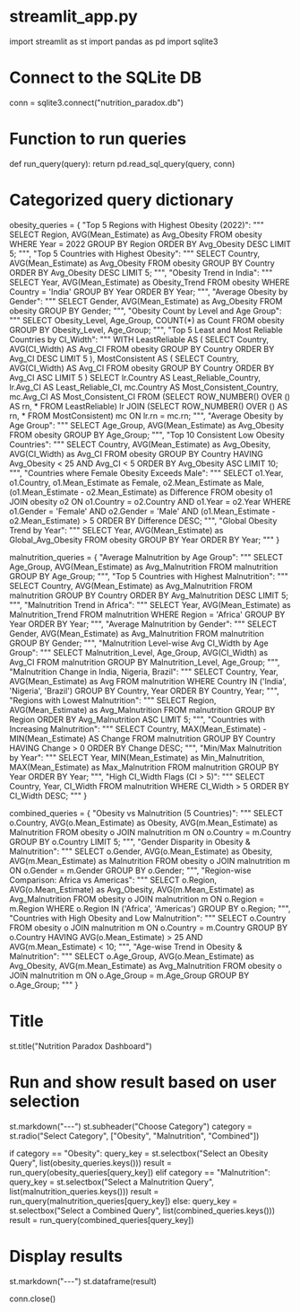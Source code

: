 # streamlit_app.py

import streamlit as st
import pandas as pd
import sqlite3

# Connect to the SQLite DB
conn = sqlite3.connect("nutrition_paradox.db")

# Function to run queries
def run_query(query):
    return pd.read_sql_query(query, conn)

# Categorized query dictionary
obesity_queries = {
    "Top 5 Regions with Highest Obesity (2022)": """
        SELECT Region, AVG(Mean_Estimate) as Avg_Obesity
        FROM obesity
        WHERE Year = 2022
        GROUP BY Region
        ORDER BY Avg_Obesity DESC
        LIMIT 5;
    """,
    "Top 5 Countries with Highest Obesity": """
        SELECT Country, AVG(Mean_Estimate) as Avg_Obesity
        FROM obesity
        GROUP BY Country
        ORDER BY Avg_Obesity DESC
        LIMIT 5;
    """,
    "Obesity Trend in India": """
        SELECT Year, AVG(Mean_Estimate) as Obesity_Trend
        FROM obesity
        WHERE Country = 'India'
        GROUP BY Year
        ORDER BY Year;
    """,
    "Average Obesity by Gender": """
        SELECT Gender, AVG(Mean_Estimate) as Avg_Obesity
        FROM obesity
        GROUP BY Gender;
    """,
    "Obesity Count by Level and Age Group": """
        SELECT Obesity_Level, Age_Group, COUNT(*) as Count
        FROM obesity
        GROUP BY Obesity_Level, Age_Group;
    """,
    "Top 5 Least and Most Reliable Countries by CI_Width": """
        WITH
        LeastReliable AS (
            SELECT Country, AVG(CI_Width) AS Avg_CI
            FROM obesity
            GROUP BY Country
            ORDER BY Avg_CI DESC
            LIMIT 5
        ),
        MostConsistent AS (
            SELECT Country, AVG(CI_Width) AS Avg_CI
            FROM obesity
            GROUP BY Country
            ORDER BY Avg_CI ASC
            LIMIT 5
        )
        SELECT
            lr.Country AS Least_Reliable_Country,
            lr.Avg_CI AS Least_Reliable_CI,
            mc.Country AS Most_Consistent_Country,
            mc.Avg_CI AS Most_Consistent_CI
        FROM
            (SELECT ROW_NUMBER() OVER () AS rn, * FROM LeastReliable) lr
        JOIN
            (SELECT ROW_NUMBER() OVER () AS rn, * FROM MostConsistent) mc
        ON lr.rn = mc.rn;
    """,
    "Average Obesity by Age Group": """
        SELECT Age_Group, AVG(Mean_Estimate) as Avg_Obesity
        FROM obesity
        GROUP BY Age_Group;
    """,
    "Top 10 Consistent Low Obesity Countries": """
        SELECT Country, AVG(Mean_Estimate) as Avg_Obesity, AVG(CI_Width) as Avg_CI
        FROM obesity
        GROUP BY Country
        HAVING Avg_Obesity < 25 AND Avg_CI < 5
        ORDER BY Avg_Obesity ASC
        LIMIT 10;
    """,
    "Countries where Female Obesity Exceeds Male": """
        SELECT o1.Year, o1.Country, o1.Mean_Estimate as Female, o2.Mean_Estimate as Male,
               (o1.Mean_Estimate - o2.Mean_Estimate) as Difference
        FROM obesity o1
        JOIN obesity o2 ON o1.Country = o2.Country AND o1.Year = o2.Year
        WHERE o1.Gender = 'Female' AND o2.Gender = 'Male' AND (o1.Mean_Estimate - o2.Mean_Estimate) > 5
        ORDER BY Difference DESC;
    """,
    "Global Obesity Trend by Year": """
        SELECT Year, AVG(Mean_Estimate) as Global_Avg_Obesity
        FROM obesity
        GROUP BY Year
        ORDER BY Year;
    """
}

malnutrition_queries = {
    "Average Malnutrition by Age Group": """
        SELECT Age_Group, AVG(Mean_Estimate) as Avg_Malnutrition
        FROM malnutrition
        GROUP BY Age_Group;
    """,
    "Top 5 Countries with Highest Malnutrition": """
        SELECT Country, AVG(Mean_Estimate) as Avg_Malnutrition
        FROM malnutrition
        GROUP BY Country
        ORDER BY Avg_Malnutrition DESC
        LIMIT 5;
    """,
    "Malnutrition Trend in Africa": """
        SELECT Year, AVG(Mean_Estimate) as Malnutrition_Trend
        FROM malnutrition
        WHERE Region = 'Africa'
        GROUP BY Year
        ORDER BY Year;
    """,
    "Average Malnutrition by Gender": """
        SELECT Gender, AVG(Mean_Estimate) as Avg_Malnutrition
        FROM malnutrition
        GROUP BY Gender;
    """,
    "Malnutrition Level-wise Avg CI_Width by Age Group": """
        SELECT Malnutrition_Level, Age_Group, AVG(CI_Width) as Avg_CI
        FROM malnutrition
        GROUP BY Malnutrition_Level, Age_Group;
    """,
    "Malnutrition Change in India, Nigeria, Brazil": """
        SELECT Country, Year, AVG(Mean_Estimate) as Avg
        FROM malnutrition
        WHERE Country IN ('India', 'Nigeria', 'Brazil')
        GROUP BY Country, Year
        ORDER BY Country, Year;
    """,
    "Regions with Lowest Malnutrition": """
        SELECT Region, AVG(Mean_Estimate) as Avg_Malnutrition
        FROM malnutrition
        GROUP BY Region
        ORDER BY Avg_Malnutrition ASC
        LIMIT 5;
    """,
    "Countries with Increasing Malnutrition": """
        SELECT Country, MAX(Mean_Estimate) - MIN(Mean_Estimate) AS Change
        FROM malnutrition
        GROUP BY Country
        HAVING Change > 0
        ORDER BY Change DESC;
    """,
    "Min/Max Malnutrition by Year": """
        SELECT Year, MIN(Mean_Estimate) as Min_Malnutrition, MAX(Mean_Estimate) as Max_Malnutrition
        FROM malnutrition
        GROUP BY Year
        ORDER BY Year;
    """,
    "High CI_Width Flags (CI > 5)": """
        SELECT Country, Year, CI_Width
        FROM malnutrition
        WHERE CI_Width > 5
        ORDER BY CI_Width DESC;
    """
}

combined_queries = {
    "Obesity vs Malnutrition (5 Countries)": """
        SELECT o.Country, AVG(o.Mean_Estimate) as Obesity, AVG(m.Mean_Estimate) as Malnutrition
        FROM obesity o
        JOIN malnutrition m ON o.Country = m.Country
        GROUP BY o.Country
        LIMIT 5;
    """,
    "Gender Disparity in Obesity & Malnutrition": """
        SELECT o.Gender, AVG(o.Mean_Estimate) as Obesity, AVG(m.Mean_Estimate) as Malnutrition
        FROM obesity o
        JOIN malnutrition m ON o.Gender = m.Gender
        GROUP BY o.Gender;
    """,
    "Region-wise Comparison: Africa vs Americas": """
        SELECT o.Region, AVG(o.Mean_Estimate) as Avg_Obesity, AVG(m.Mean_Estimate) as Avg_Malnutrition
        FROM obesity o
        JOIN malnutrition m ON o.Region = m.Region
        WHERE o.Region IN ('Africa', 'Americas')
        GROUP BY o.Region;
    """,
    "Countries with High Obesity and Low Malnutrition": """
        SELECT o.Country
        FROM obesity o
        JOIN malnutrition m ON o.Country = m.Country
        GROUP BY o.Country
        HAVING AVG(o.Mean_Estimate) > 25 AND AVG(m.Mean_Estimate) < 10;
    """,
    "Age-wise Trend in Obesity & Malnutrition": """
        SELECT o.Age_Group, AVG(o.Mean_Estimate) as Avg_Obesity, AVG(m.Mean_Estimate) as Avg_Malnutrition
        FROM obesity o
        JOIN malnutrition m ON o.Age_Group = m.Age_Group
        GROUP BY o.Age_Group;
    """
}

# Title
st.title("Nutrition Paradox Dashboard")

# Run and show result based on user selection
st.markdown("---")
st.subheader("Choose Category")
category = st.radio("Select Category", ["Obesity", "Malnutrition", "Combined"])

if category == "Obesity":
    query_key = st.selectbox("Select an Obesity Query", list(obesity_queries.keys()))
    result = run_query(obesity_queries[query_key])
elif category == "Malnutrition":
    query_key = st.selectbox("Select a Malnutrition Query", list(malnutrition_queries.keys()))
    result = run_query(malnutrition_queries[query_key])
else:
    query_key = st.selectbox("Select a Combined Query", list(combined_queries.keys()))
    result = run_query(combined_queries[query_key])

# Display results
st.markdown("---")
st.dataframe(result)


conn.close()
